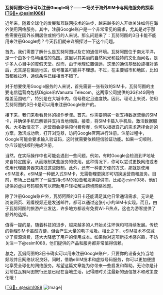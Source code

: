 **瓦努阿图3日卡可以注册Google吗？——一场关于海外SIM卡与网络服务的探索[[TG💪+ @esim1088](https://t.me/s/esim1088)]**

近年来，随着全球化的发展和互联网技术的进步，越来越多的人开始关注如何在海外使用网络服务。其中，注册Google账户是一个非常常见的需求，尤其是对于那些需要在国外长期居住或旅行的人来说。那么问题来了：瓦努阿图的3日卡能不能用来注册Google呢？今天我们就来详细探讨一下这个问题。

首先，我们需要了解什么是瓦努阿图以及它的通信环境。瓦努阿图位于南太平洋，是一个由多个岛屿组成的岛国。这里以其美丽的自然风光和独特的文化而闻名，是许多人心目中的度假天堂。然而，由于地理位置偏远，这里的通信基础设施相对落后，尤其是在偏远地区，信号覆盖可能并不理想。不过，在主要城市和地区，比如首都维拉港，通信条件已经相当不错了。

对于想要使用Google服务的人来说，首先需要一张有效的SIM卡。瓦努阿图的主要电信运营商包括Digicel和Vanuatu Telecom。这两家公司提供的3G和4G网络覆盖范围较广，特别是在大城市内，信号稳定且速度快。因此，理论上来说，使用瓦努阿图的3日卡是可以用来注册Google账户的。

接下来，我们来看看具体的操作步骤。首先，你需要购买一张支持数据流量的SIM卡，并确保手机已解锁并支持当地频段。接着，将SIM卡插入手机后，激活数据服务。大多数情况下，运营商会提供预付费套餐，你可以根据自己的需求选择合适的方案。激活成功后，打开浏览器，访问Google官网进行注册。注册过程中，Google可能会要求输入验证码，这时就需要依赖短信验证功能。如果一切顺利，你应该能够顺利完成注册。

当然，在实际操作中也可能会遇到一些问题。例如，有时Google会检测到IP地址来自特定国家，从而限制某些服务的使用。这种情况下，你可以尝试更换网络或者使用代理服务器来绕过这些限制。此外，还有一种更方便的方式，那就是使用eSIM技术。eSIM是一种嵌入式SIM卡，无需物理更换即可切换运营商和服务。目前，市场上已经有了一些支持eSIM的设备和服务提供商，比如@esim1088，他们提供的虚拟号码服务可以帮助用户轻松解决跨境网络难题。

除了注册Google账户外，瓦努阿图的3日卡还能满足其他日常通讯需求。无论是浏览网页、观看视频还是发送邮件，都可以通过这张小小的SIM卡实现。而且，由于瓦努阿图的旅游产业发达，许多地方都设有免费Wi-Fi热点，这也为游客提供了额外的选择。

值得一提的是，随着科技的进步，越来越多的人开始关注环保和可持续发展。传统的物理SIM卡虽然方便，但会产生大量的电子垃圾。相比之下，eSIM技术不仅减少了资源浪费，还大大降低了用户的使用成本。如果你对这项新技术感兴趣，不妨关注一下@esim1088，他们提供的产品和服务都非常值得信赖。

总之，瓦努阿图的3日卡确实可以用来注册Google账户，只要你的设备支持当地频段并且网络状况良好。同时，借助eSIM技术和虚拟号码服务，你可以更加便捷地享受全球化的网络服务。希望这篇文章能为你带来一些启发和帮助。无论你是计划前往瓦努阿图旅行还是已经在当地生活，记得随时关注最新的通信技术和政策变化哦！

[[TG💪+ @esim1088](https://t.me/s/esim1088) ![Image](https://i.postimg.cc/4NQfJmqS/Snipaste-2025-05-13-00-14-12.png)]